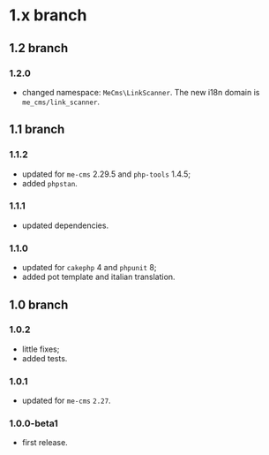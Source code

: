 # 1.x branch
## 1.2 branch
### 1.2.0
* changed namespace: `MeCms\LinkScanner`. The new i18n domain is `me_cms/link_scanner`.

## 1.1 branch
### 1.1.2
* updated for `me-cms` 2.29.5 and `php-tools` 1.4.5;
* added `phpstan`.

### 1.1.1
* updated dependencies.

### 1.1.0
* updated for `cakephp` 4 and `phpunit` 8;
* added pot template and italian translation.

## 1.0 branch
### 1.0.2
* little fixes;
* added tests.

### 1.0.1
* updated for `me-cms` `2.27`.

### 1.0.0-beta1
* first release.
